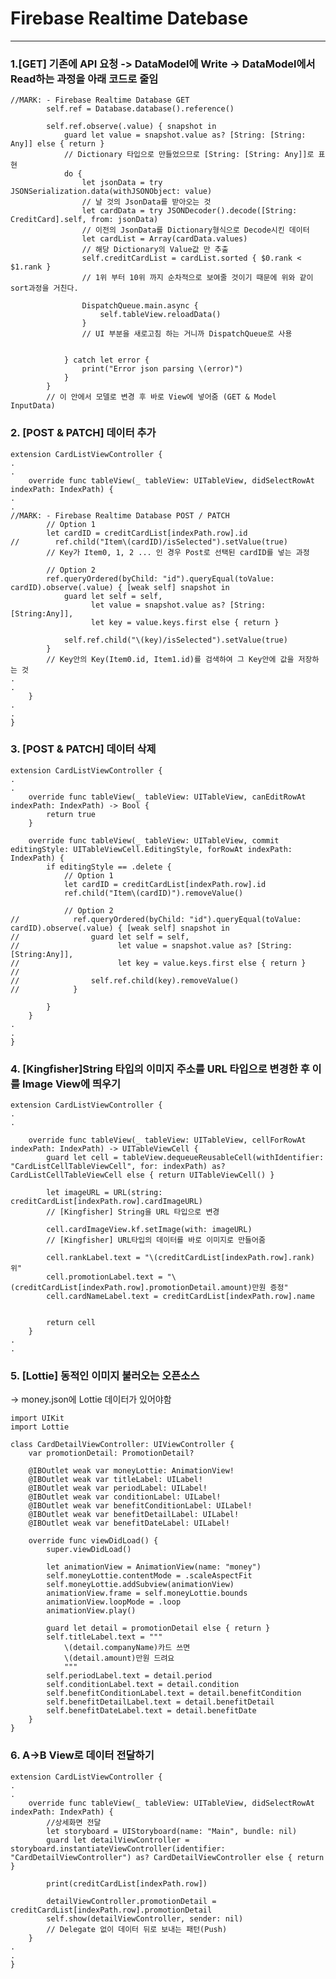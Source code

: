 <?xml version="1.0" encoding="UTF-8" standalone="no"?>
<document type="com.apple.InterfaceBuilder3.CocoaTouch.XIB" version="3.0" toolsVersion="13142" targetRuntime="iOS.CocoaTouch" propertyAccessControl="none" useAutolayout="YES" useTraitCollections="YES" useSafeAreas="YES" colorMatched="YES">
    <dependencies>
        <plugIn identifier="com.apple.InterfaceBuilder.IBCocoaTouchPlugin" version="12042"/>
    </dependencies>
    <objects>
        <placeholder placeholderIdentifier="IBFilesOwner" id="-1" userLabel="File's Owner"/>
        <placeholder placeholderIdentifier="IBFirstResponder" id="-2" customClass="UIResponder"/>
    </objects>
</document>

# Firebase Realtime Datebase

---

### 1.[GET] 기존에 API 요청 -> DataModel에 Write -> DataModel에서 Read하는 과정을 아래 코드로 줄임
```
//MARK: - Firebase Realtime Database GET
        self.ref = Database.database().reference()
        
        self.ref.observe(.value) { snapshot in
            guard let value = snapshot.value as? [String: [String: Any]] else { return }
            // Dictionary 타입으로 만들었으므로 [String: [String: Any]]로 표현
            do {
                let jsonData = try JSONSerialization.data(withJSONObject: value)
                // 날 것의 JsonData를 받아오는 것
                let cardData = try JSONDecoder().decode([String: CreditCard].self, from: jsonData)
                // 이전의 JsonData를 Dictionary형식으로 Decode시킨 데이터
                let cardList = Array(cardData.values)
                // 해당 Dictionary의 Value값 만 추출
                self.creditCardList = cardList.sorted { $0.rank < $1.rank }
                // 1위 부터 10위 까지 순차적으로 보여줄 것이기 때문에 위와 같이 sort과정을 거친다.
                
                DispatchQueue.main.async {
                    self.tableView.reloadData()
                }
                // UI 부분을 새로고침 하는 거니까 DispatchQueue로 사용
                
                
            } catch let error {
                print("Error json parsing \(error)")
            }
        }
        // 이 안에서 모델로 변경 후 바로 View에 넣어줌 (GET & Model InputData)
```

### 2. [POST & PATCH] 데이터 추가

```
extension CardListViewController {
.
.
    override func tableView(_ tableView: UITableView, didSelectRowAt indexPath: IndexPath) {
.
.
//MARK: - Firebase Realtime Database POST / PATCH
        // Option 1
        let cardID = creditCardList[indexPath.row].id
//        ref.child("Item\(cardID)/isSelected").setValue(true)
        // Key가 Item0, 1, 2 ... 인 경우 Post로 선택된 cardID를 넣는 과정
        
        // Option 2
        ref.queryOrdered(byChild: "id").queryEqual(toValue: cardID).observe(.value) { [weak self] snapshot in
            guard let self = self,
                  let value = snapshot.value as? [String: [String:Any]],
                  let key = value.keys.first else { return }
            
            self.ref.child("\(key)/isSelected").setValue(true)
        }
        // Key안의 Key(Item0.id, Item1.id)를 검색하여 그 Key안에 값을 저장하는 것
.
.
    }
.
.
}
``` 

### 3. [POST & PATCH] 데이터 삭제
```
extension CardListViewController {
.
.
    override func tableView(_ tableView: UITableView, canEditRowAt indexPath: IndexPath) -> Bool {
        return true
    }

    override func tableView(_ tableView: UITableView, commit editingStyle: UITableViewCell.EditingStyle, forRowAt indexPath: IndexPath) {
        if editingStyle == .delete {
            // Option 1
            let cardID = creditCardList[indexPath.row].id
            ref.child("Item\(cardID)").removeValue()
            
            // Option 2
//            ref.queryOrdered(byChild: "id").queryEqual(toValue: cardID).observe(.value) { [weak self] snapshot in
//                guard let self = self,
//                      let value = snapshot.value as? [String: [String:Any]],
//                      let key = value.keys.first else { return }
//
//                self.ref.child(key).removeValue()
//            }
            
        }
    }
.
.
}
```




### 4. [Kingfisher]String 타입의 이미지 주소를 URL 타입으로 변경한 후 이를 Image View에 띄우기 
```
extension CardListViewController {
.
.
    
    override func tableView(_ tableView: UITableView, cellForRowAt indexPath: IndexPath) -> UITableViewCell {
        guard let cell = tableView.dequeueReusableCell(withIdentifier: "CardListCellTableViewCell", for: indexPath) as? CardListCellTableViewCell else { return UITableViewCell() }
        
        let imageURL = URL(string: creditCardList[indexPath.row].cardImageURL)
        // [Kingfisher] String을 URL 타입으로 변경
        
        cell.cardImageView.kf.setImage(with: imageURL)
        // [Kingfisher] URL타입의 데이터를 바로 이미지로 만들어줌
        
        cell.rankLabel.text = "\(creditCardList[indexPath.row].rank)위"
        cell.promotionLabel.text = "\(creditCardList[indexPath.row].promotionDetail.amount)만원 증정"
        cell.cardNameLabel.text = creditCardList[indexPath.row].name
        

        return cell
    }
.
.
```

### 5. [Lottie] 동적인 이미지 불러오는 오픈소스
-> money.json에 Lottie 데이터가 있어야함 
```
import UIKit
import Lottie

class CardDetailViewController: UIViewController {
    var promotionDetail: PromotionDetail?
    
    @IBOutlet weak var moneyLottie: AnimationView!
    @IBOutlet weak var titleLabel: UILabel!
    @IBOutlet weak var periodLabel: UILabel!
    @IBOutlet weak var conditionLabel: UILabel!
    @IBOutlet weak var benefitConditionLabel: UILabel!
    @IBOutlet weak var benefitDetailLabel: UILabel!
    @IBOutlet weak var benefitDateLabel: UILabel!
    
    override func viewDidLoad() {
        super.viewDidLoad()
        
        let animationView = AnimationView(name: "money")
        self.moneyLottie.contentMode = .scaleAspectFit
        self.moneyLottie.addSubview(animationView)
        animationView.frame = self.moneyLottie.bounds
        animationView.loopMode = .loop
        animationView.play()
        
        guard let detail = promotionDetail else { return }
        self.titleLabel.text = """
            \(detail.companyName)카드 쓰면
            \(detail.amount)만원 드려요
            """
        self.periodLabel.text = detail.period
        self.conditionLabel.text = detail.condition
        self.benefitConditionLabel.text = detail.benefitCondition
        self.benefitDetailLabel.text = detail.benefitDetail
        self.benefitDateLabel.text = detail.benefitDate
    }
}
```

### 6. A->B View로 데이터 전달하기
```
extension CardListViewController {
.
.
    override func tableView(_ tableView: UITableView, didSelectRowAt indexPath: IndexPath) {
        //상세화면 전달
        let storyboard = UIStoryboard(name: "Main", bundle: nil)
        guard let detailViewController = storyboard.instantiateViewController(identifier: "CardDetailViewController") as? CardDetailViewController else { return }
        
        print(creditCardList[indexPath.row])
        
        detailViewController.promotionDetail = creditCardList[indexPath.row].promotionDetail
        self.show(detailViewController, sender: nil)
        // Delegate 없이 데이터 뒤로 보내는 패턴(Push)
    }
.
.
}
```
